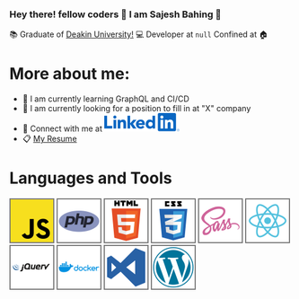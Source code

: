 ### Hey there! fellow coders 👋 I am Sajesh Bahing 👋

:books: Graduate of [Deakin University!](https://www.deakin.edu.au/)
:computer: Developer at `null`
Confined at :house:

# More about me:
* :pencil: I am currently learning GraphQL and CI/CD
* :eyes: I am currently looking for a position to fill in at "X" company 
* :link: Connect with me at [![Linkedin](https://github.com/SajeshBahing/SajeshBahing/blob/master/linkedin.svg)](https://www.linkedin.com/in/sajesh-bahing/)
* :clipboard: [My Resume](https://drive.google.com/file/d/1xGJbCR2UXF0znjyUJP5yYzHUcO9djfY0/view?usp=sharing)

# Languages and Tools

![Js](https://github.com/SajeshBahing/SajeshBahing/blob/master/javascript.svg)
![PHP](https://github.com/SajeshBahing/SajeshBahing/blob/master/php.svg)
![HTML5](https://github.com/SajeshBahing/SajeshBahing/blob/master/html5.svg)
![CSS3](https://github.com/SajeshBahing/SajeshBahing/blob/master/css3.svg)
![SASS](https://github.com/SajeshBahing/SajeshBahing/blob/master/sass.svg)
![Reactjs](https://github.com/SajeshBahing/SajeshBahing/blob/master/react.svg)
![jQuery](https://github.com/SajeshBahing/SajeshBahing/blob/master/jquery.svg)
![Docker](https://github.com/SajeshBahing/SajeshBahing/blob/master/docker.svg)
![VSCode](https://github.com/SajeshBahing/SajeshBahing/blob/master/vscode.svg)
![Wordpress](https://github.com/SajeshBahing/SajeshBahing/blob/master/wordpress.svg)

<!--
**SajeshBahing/SajeshBahing** is a ✨ _special_ ✨ repository because its `README.md` (this file) appears on your GitHub profile.

Here are some ideas to get you started:

- 🔭 I’m currently working on ...
- 🌱 I’m currently learning ...
- 👯 I’m looking to collaborate on ...
- 🤔 I’m looking for help with ...
- 💬 Ask me about ...
- 📫 How to reach me: ...
- 😄 Pronouns: ...
- ⚡ Fun fact: ...
-->
